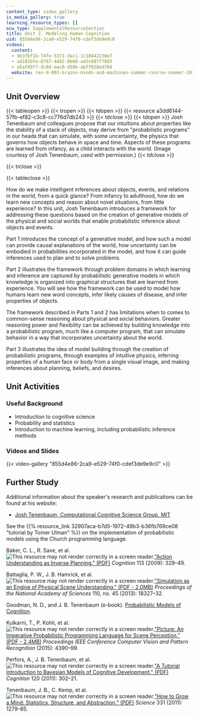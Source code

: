 ```yaml
---
content_type: video_gallery
is_media_gallery: true
learning_resource_types: []
ocw_type: SupplementalResourceSection
title: Unit 2. Modeling Human Cognition
uid: 855d4e86-2ca9-e529-74f0-cdef3de9e9c0
videos:
  content:
  - de3fbf1b-74fe-5371-3ac1-1c18442236e7
  - ad181bfe-8767-4492-8b88-a43c887f70d3
  - a5af45f7-dc8d-aac0-d58b-abff028ed704
  website: res-9-003-brains-minds-and-machines-summer-course-summer-2015
---
```


Unit Overview
-------------

{{< tableopen >}}
{{< tropen >}}
{{< tdopen >}}
{{< resource a3dd6144-57fb-ef82-c3c8-cc776d7db243 >}}
{{< tdclose >}}
{{< tdopen >}}
Josh Tenenbaum and colleagues propose that our intuitions about properties like the stability of a stack of objects, may derive from "probabilistic programs" in our heads that can simulate, with some uncertainty, the physics that governs how objects behave in space and time. Aspects of these programs are learned from infancy, as a child interacts with the world. (Image courtesy of Josh Tenenbaum, used with permission.)
{{< tdclose >}}

{{< trclose >}}

{{< tableclose >}}

How do we make intelligent inferences about objects, events, and relations in the world, from a quick glance? From infancy to adulthood, how do we learn new concepts and reason about novel situations, from little experience? In this unit, Josh Tenenbaum introduces a framework for addressing these questions based on the creation of generative models of the physical and social worlds that enable probabilistic inference about objects and events.

Part 1 introduces the concept of a generative model, and how such a model can provide causal explanations of the world, how uncertainty can be embodied in probabilities incorporated in the model, and how it can guide inferences used to plan and to solve problems.

Part 2 illustrates the framework through problem domains in which learning and inference are captured by probabilistic generative models in which knowledge is organized into graphical structures that are learned from experience. You will see how the framework can be used to model how humans learn new word concepts, infer likely causes of disease, and infer properties of objects.

The framework described in Parts 1 and 2 has limitations when to comes to common-sense reasoning about physical and social behaviors. Greater reasoning power and flexibility can be achieved by building knowledge into a probabilistic program, much like a computer program, that can simulate behavior in a way that incorporates uncertainty about the world.

Part 3 illustrates the idea of model building through the creation of probabilistic programs, through examples of intuitive physics, inferring properties of a human face or body from a single visual image, and making inferences about planning, beliefs, and desires.

Unit Activities
---------------

### Useful Background

*   Introduction to cognitive science
*   Probability and statistics
*   Introduction to machine learning, including probabilistic inference methods

### Videos and Slides

{{< video-gallery "855d4e86-2ca9-e529-74f0-cdef3de9e9c0" >}}


Further Study
-------------

Additional information about the speaker's research and publications can be found at his website:

*   [Josh Tenenbaum, Computational Cognitive Science Group, MIT](http://cocosci.mit.edu/)

See the {{% resource_link 32907aca-b7d5-1972-49b3-b36fb769ce08 "tutorial by Tomer Ulman" %}} on the implementation of probabilistic models using the Church programming language.

Baker, C. L., R. Saxe, et al. ![This resource may not render correctly in a screen reader.](/images/inacessible.gif)["Action Understanding as Inverse Planning." (PDF)](https://pdfs.semanticscholar.org/a4f1/eed4b436840dad9b98a4415cab61ec75dd61.pdf) _Cognition_ 113 (2009): 329–49.

Battaglia, P. W., J. B. Hamrick, et al. ![This resource may not render correctly in a screen reader.](/images/inacessible.gif)["Simulation as an Engine of Physical Scene Understanding." (PDF - 2.0MB)](http://www.pnas.org/content/pnas/110/45/18327.full.pdf) _Proceedings of the National Academy of Sciences_ 110, no. 45 (2013): 18327–32.

Goodman, N. D., and J. B. Tenenbaum (e-book). [Probabilistic Models of Cognition](http://probmods.org/).

Kulkarni, T., P. Kohli, et al. ![This resource may not render correctly in a screen reader.](/images/inacessible.gif)["Picture: An Imperative Probabilistic Programming Language for Scene Perception." (PDF - 2.4MB)](http://www.cv-foundation.org/openaccess/content_cvpr_2015/papers/Kulkarni_Picture_A_Probabilistic_2015_CVPR_paper.pdf) _Proceedings IEEE Conference Computer Vision and Pattern Recognition_ (2015): 4390–99.

Perfors, A., J. B. Tenenbaum, et al. ![This resource may not render correctly in a screen reader.](/images/inacessible.gif)["A Tutorial Introduction to Bayesian Models of Cognitive Development." (PDF)](http://cocosci.berkeley.edu/tom/papers/LabPublications/BayesCogDev.pdf) _Cognition_ 120 (2011): 302–21.

Tenenbaum, J. B., C. Kemp, et al. ![This resource may not render correctly in a screen reader.](/images/inacessible.gif)["How to Grow a Mind: Statistics, Structure, and Abstraction." (PDF)](http://web.mit.edu/cocosci/Papers/tkgg-science11-reprint.pdf) _Science_ 331 (2011): 1279–85.